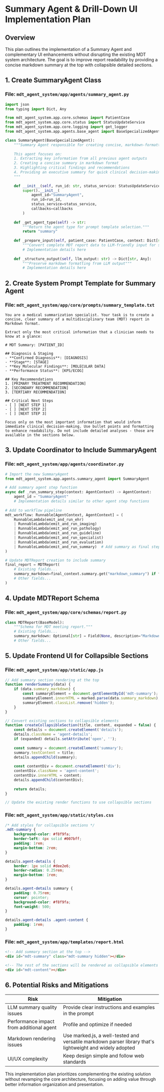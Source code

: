 # Summary Agent & Drill-Down UI Implementation Plan

## Overview
This plan outlines the implementation of a Summary Agent and complementary UI enhancements without disrupting the existing MDT system architecture. The goal is to improve report readability by providing a concise markdown summary at the top with collapsible detailed sections.

## 1. Create SummaryAgent Class

### File: `mdt_agent_system/app/agents/summary_agent.py`
```python
import json
from typing import Dict, Any

from mdt_agent_system.app.core.schemas import PatientCase
from mdt_agent_system.app.core.status import StatusUpdateService
from mdt_agent_system.app.core.logging import get_logger
from mdt_agent_system.app.agents.base_agent import BaseSpecializedAgent

class SummaryAgent(BaseSpecializedAgent):
    """Summary Agent responsible for creating concise, markdown-formatted overview of MDT findings.
    
    This agent focuses on:
    1. Extracting key information from all previous agent outputs
    2. Creating a concise summary in markdown format
    3. Highlighting critical findings and recommendations
    4. Providing an executive summary for quick clinical decision-making
    """
    
    def __init__(self, run_id: str, status_service: StatusUpdateService, callbacks=None):
        super().__init__(
            agent_id="SummaryAgent",
            run_id=run_id,
            status_service=status_service,
            callbacks=callbacks
        )
    
    def _get_agent_type(self) -> str:
        """Return the agent type for prompt template selection."""
        return "summary"
        
    def _prepare_input(self, patient_case: PatientCase, context: Dict[str, Any]) -> Dict[str, Any]:
        """Convert complete MDT report data to LLM-friendly input for summarization"""
        # Implementation details here
        
    def _structure_output(self, llm_output: str) -> Dict[str, Any]:
        """Preserve markdown formatting from LLM output"""
        # Implementation details here
```

## 2. Create System Prompt Template for Summary Agent

### File: `mdt_agent_system/app/core/prompts/summary_template.txt`
```
You are a medical summarization specialist. Your task is to create a concise, clear summary of a multidisciplinary team (MDT) report in Markdown format.

Extract only the most critical information that a clinician needs to know at a glance:

# MDT Summary: [PATIENT_ID]

## Diagnosis & Staging
- **Confirmed Diagnosis**: [DIAGNOSIS]
- **Stage**: [STAGE]
- **Key Molecular Findings**: [MOLECULAR DATA]
- **Performance Status**: [KPS/ECOG]

## Key Recommendations
1. [PRIMARY TREATMENT RECOMMENDATION]
2. [SECONDARY RECOMMENDATION]
3. [TERTIARY RECOMMENDATION]

## Critical Next Steps
- [ ] [NEXT STEP 1]
- [ ] [NEXT STEP 2]
- [ ] [NEXT STEP 3]

Focus only on the most important information that would inform immediate clinical decision-making. Use bullet points and formatting to enhance readability. Do not include detailed analyses - those are available in the sections below.
```

## 3. Update Coordinator to Include SummaryAgent

### File: `mdt_agent_system/app/agents/coordinator.py`
```python
# Import the new SummaryAgent
from mdt_agent_system.app.agents.summary_agent import SummaryAgent

# Add summary agent step function
async def _run_summary_step(context: AgentContext) -> AgentContext:
    agent_id = "SummaryAgent"
    # Implementation details similar to other agent step functions
    
# Add to workflow pipeline
mdt_workflow: Runnable[AgentContext, AgentContext] = (
    RunnableLambda(emit_and_run_ehr)
    | RunnableLambda(emit_and_run_imaging)
    | RunnableLambda(emit_and_run_pathology)
    | RunnableLambda(emit_and_run_guideline)
    | RunnableLambda(emit_and_run_specialist)
    | RunnableLambda(emit_and_run_evaluation)
    | RunnableLambda(emit_and_run_summary)  # Add summary as final step
)

# Update MDTReport creation to include summary
final_report = MDTReport(
    # Existing fields...
    summary_markdown=final_context.summary.get("markdown_summary") if final_context.summary else None,
    # Other fields...
)
```

## 4. Update MDTReport Schema

### File: `mdt_agent_system/app/core/schemas/report.py`
```python
class MDTReport(BaseModel):
    """Schema for MDT meeting report."""
    # Existing fields...
    summary_markdown: Optional[str] = Field(None, description="Markdown-formatted executive summary of the MDT report")
    # Other fields...
```

## 5. Update Frontend UI for Collapsible Sections

### File: `mdt_agent_system/app/static/app.js`
```javascript
// Add summary section rendering at the top
function renderSummary(data) {
    if (data.summary_markdown) {
        const summaryElement = document.getElementById('mdt-summary');
        summaryElement.innerHTML = marked.parse(data.summary_markdown);
        summaryElement.classList.remove('hidden');
    }
}

// Convert existing sections to collapsible elements
function createCollapsibleSection(title, content, expanded = false) {
    const details = document.createElement('details');
    details.className = 'agent-details';
    if (expanded) details.setAttribute('open', '');
    
    const summary = document.createElement('summary');
    summary.textContent = title;
    details.appendChild(summary);
    
    const contentDiv = document.createElement('div');
    contentDiv.className = 'agent-content';
    contentDiv.innerHTML = content;
    details.appendChild(contentDiv);
    
    return details;
}

// Update the existing render functions to use collapsible sections
```

### File: `mdt_agent_system/app/static/styles.css`
```css
/* Add styles for collapsible sections */
.mdt-summary {
    background-color: #f8f9fa;
    border-left: 4px solid #007bff;
    padding: 1rem;
    margin-bottom: 2rem;
}

details.agent-details {
    border: 1px solid #dee2e6;
    border-radius: 0.25rem;
    margin-bottom: 1rem;
}

details.agent-details summary {
    padding: 0.75rem;
    cursor: pointer;
    background-color: #f8f9fa;
    font-weight: 500;
}

details.agent-details .agent-content {
    padding: 1rem;
}
```

### File: `mdt_agent_system/app/templates/report.html`
```html
<!-- Add summary section at the top -->
<div id="mdt-summary" class="mdt-summary hidden"></div>

<!-- The rest of the sections will be rendered as collapsible elements -->
<div id="mdt-content"></div>
```

## 6. Potential Risks and Mitigations

| Risk | Mitigation |
|------|------------|
| LLM summary quality issues | Provide clear instructions and examples in the prompt |
| Performance impact from additional agent | Profile and optimize if needed |
| Markdown rendering issues | Use marked.js, a well-tested and versatile markdown parser library that's lightweight and widely adopted |
| UI/UX complexity | Keep design simple and follow web standards |

This implementation plan prioritizes complementing the existing solution without revamping the core architecture, focusing on adding value through better information organization and presentation. 